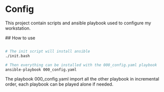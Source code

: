 # Config

This project contain scripts and ansible playbook used to configure my workstation.

## How to use

```bash

# The init script will install ansible 
./init.bash

# Then everything can be installed with the 000_config.yaml playbook
ansible-playbook 000_config.yaml

```

The playbook 000_config.yaml import all the other playbook in incremental order, each playbook can be played alone if needed.
